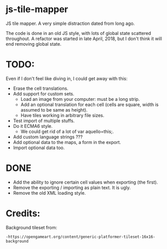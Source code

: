 # js-tile-mapper

JS tile mapper. A very simple distraction dated from long ago.

The code is done in an old JS style, with lots of global state scattered throughout. A refactor was started in late April, 2018, but I don't think it will end removing global state.

# TODO: 

Even if I don't feel like diving in, I could get away with this:

- Erase the cell translations.
- Add support for custom sets.
	- Load an image from your computer: must be a long strip.
	- Add an optional translation for each cell (cells are square, width is assumed to be same as height).
	- Have tiles working in arbitrary file sizes.
- Test import of multiple stuffs.
- Do it ECMA6 style.
	- We could get rid of a lot of var aquello=this;.
- Add custom language strings ???
- Add optional data to the maps, a form in the export. 
- Import optional data too. 

# DONE 

- Add the ability to ignore certain cell values when exporting (the first).
- Remove the exporting / importing as plain text. It is ugly.
- Remove the old XML loading style.

# Credits:

Background tileset from:

	-https://opengameart.org/content/generic-platformer-tileset-16x16-background
